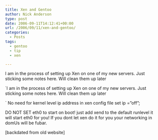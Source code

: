 ```yaml
---
title: Xen and Gentoo
author: Nick Anderson
type: post
date: 2006-09-11T14:12:41+00:00
url: /2006/09/11/xen-and-gentoo/
categories:
  - Posts
tags:
  - gentoo
  - tip
  - xen

---
```

I am in the process of setting up Xen on one of my new servers. Just sticking some notes here. Will clean them up later

`I am in the process of setting up Xen on one of my new servers. Just sticking some notes here. Will clean them up later

` No need for kernel level ip address in xen config file set ip =&#8221;off&#8221;;

DO NOT SET eth0 to start on boot! just add xend to the default runlevel it will start eth0 for you! If you dont let xen do it for you your networking in domUs will be fubar.

[backdated from old website]